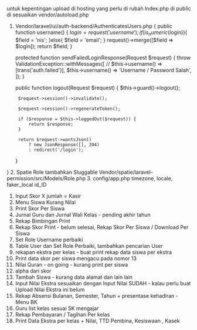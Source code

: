 untuk kepentingan upload di hosting
yang perlu di rubah
Index.php di public di sesuaikan vendor/autoload.php
1. Vendor/laravel/ui/auth-backend/AuthenticatesUsers.php {
     public function username()
    {
        $login = request('username');
        if(is_numeric($login)){
            $field = 'nis';
        }else{
            $field = 'email';
        }
        request()->merge([$field => $login]);
        return $field;
    }

    protected function sendFailedLoginResponse(Request $request)
    {
        throw ValidationException::withMessages([
            // $this->username() => [trans('auth.failed')],
            $this->username() => 'Username / Password Salah',
        ]);
    }

     public function logout(Request $request)
    {
        $this->guard()->logout();

        $request->session()->invalidate();

        $request->session()->regenerateToken();

        if ($response = $this->loggedOut($request)) {
            return $response;
        }

        return $request->wantsJson()
            ? new JsonResponse([], 204)
            : redirect('/login');
    }

}
2. Spatie Role tambahkan Sluggable
Vendor/spatie/laravel-permission/src/Models/Role.php
3. config/app.php
timezone, locale, faker_local id_ID

1. Input Skor X jumlah = Kasir
2. Menu  Siswa Kurang  Nilai 
3. Print Skor Per Siswa
4. Jurnal Guru dan Jurnal Wali Kelas - pending akhir tahun
5. Rekap Bimbingan Print
6. Rekap Skor Print - belum selesai, Rekap Skor Per Siswa / Download Per Siswa
7. Set Role Username perbaiki
8. Table User dan Set Role Perbaiki, tambahkan pencarian User
9. rekapan ekstra per kelas - buat print rekap data siswa per ekstra
10. Print data skor per siswa mengacu pada nomor 13
11. Nilai Quran - on going - kurang print per siswa
12. alpha dari skor
13. Tambah Siswa - kurang data alamat dan lain lain
14. Input Nilai Ekstra sesuaikan dengan Input Nilai SUDAH - kalau perlu buat Upload Nilai Ekstra ini belum
15. Rekap Absensi Bulanan, Semester, Tahun + presentase kehadiran - Menu BK
16. Guru list kelas sesuai SK mengajar
17. Rekap Pembayaran / Tagihan Per kelas
18. Print Data Ekstra per kelas + Nilai, TTD Pembina, Kesiswaan , Kasek